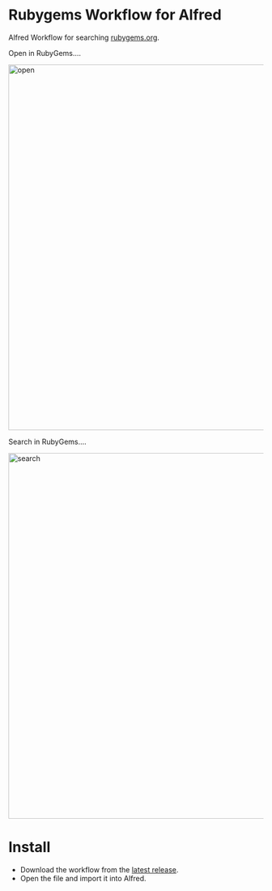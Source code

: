 # Rubygems Workflow for Alfred

Alfred Workflow for searching [rubygems.org](https://rubygems.org/).

Open in RubyGems....

<img width="721" alt="open" src="https://user-images.githubusercontent.com/441642/211909349-53639e20-670b-4511-afce-c5f9b7e93b7a.png">

Search in RubyGems....

<img width="721" alt="search" src="https://user-images.githubusercontent.com/441642/211909352-9c0ced4c-525b-434b-943f-a5524098e0f9.png">

# Install

- Download the workflow from the [latest release](https://github.com/manewitz/rubygems-alfred/releases/latest).
- Open the file and import it into Alfred.
